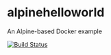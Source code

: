 # alpinehelloworld
An Alpine-based Docker example

[![Build Status](http://ip10-0-2-5-cjlr3sh79sugqdpn1910-8080.direct.docker.labs.eazytraining.fr/buildStatus/icon?job=pipelin+depoyment)](http://ip10-0-2-5-cjlr3sh79sugqdpn1910-8080.direct.docker.labs.eazytraining.fr/job/pipelin%20depoyment/)
